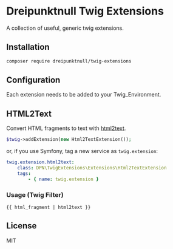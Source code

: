 # Dreipunktnull Twig Extensions

A collection of useful, generic twig extensions.

## Installation

```bash
composer require dreipunktnull/twig-extensions
```

## Configuration

Each extension needs to be added to your Twig_Environment.

## HTML2Text

Convert HTML fragments to text with [html2text](https://github.com/soundasleep/html2text).

```php
$twig->addExtension(new Html2TextExtension());
```

or, if you use Symfony, tag a new service as `twig.extension`:

```yaml
twig.extension.html2text:
    class: DPN\TwigExtensions\Extensions\Html2TextExtension
    tags:
        - { name: twig.extension }
```

### Usage (Twig Filter)

```jinja2
{{ html_fragment | html2text }}
```

## License

MIT
